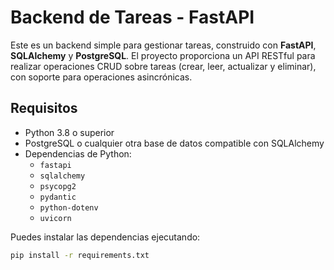 # Backend de Tareas - FastAPI

Este es un backend simple para gestionar tareas, construido con **FastAPI**, **SQLAlchemy** y **PostgreSQL**. El proyecto proporciona un API RESTful para realizar operaciones CRUD sobre tareas (crear, leer, actualizar y eliminar), con soporte para operaciones asincrónicas.

## Requisitos

- Python 3.8 o superior
- PostgreSQL o cualquier otra base de datos compatible con SQLAlchemy
- Dependencias de Python:
  - `fastapi`
  - `sqlalchemy`
  - `psycopg2`
  - `pydantic`
  - `python-dotenv`
  - `uvicorn`
  
Puedes instalar las dependencias ejecutando:

```bash
pip install -r requirements.txt
